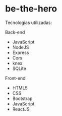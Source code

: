 # be-the-hero
Tecnologias utilizadas:

Back-end
- JavaScript
- NodeJS
- Express
- Cors
- knex
- SQLite

Front-end
- HTML5
- CSS
- Bootstrap
- JavaScript
- ReactJS
